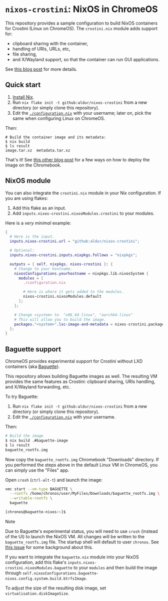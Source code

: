 # `nixos-crostini`: NixOS in ChromeOS

This repository provides a sample configuration to build NixOS containers for
Crostini (Linux on ChromeOS). The `crostini.nix` module adds support for:

- clipboard sharing with the container,
- handling of URIs, URLs, etc,
- file sharing,
- and X/Wayland support, so that the container can run GUI applications.

See [this blog post][0] for more details.

## Quick start

1. [Install Nix][1].
1. Run `nix flake init -t github:aldur/nixos-crostini` from a new directory (or
   simply clone this repository).
1. Edit the [`./configuration.nix`](./configuration.nix) with your username;
   later on, pick the same when configuring Linux on ChromeOS.

Then:

```shell
# Build the container image and its metadata:
$ nix build
$ ls result
image.tar.xz  metadata.tar.xz
```

That's it! See [this other blog post][2] for a few ways on how to deploy the
image on the Chromebook.

## NixOS module

You can also integrate the `crostini.nix` module in your Nix configuration. If
you are using flakes:

1. Add this flake as an input.
1. Add `inputs.nixos-crostini.nixosModules.crostini` to your modules.

Here is a _very minimal_ example:

```nix
{
  # Here is the input.
  inputs.nixos-crostini.url = "github:aldur/nixos-crostini";

  # Optional:
  inputs.nixos-crostini.inputs.nixpkgs.follows = "nixpkgs";

  outputs = { self, nixpkgs, nixos-crostini }: {
    # Change to your hostname.
    nixosConfigurations.yourhostname = nixpkgs.lib.nixosSystem {
      modules = [
        ./configuration.nix

        # Here is where it gets added to the modules.
        nixos-crostini.nixosModules.default
      ];
    };

    # Change <system> to  "x86_64-linux", "aarch64-linux"
    # This will allow you to build the image.
    packages."<system>".lxc-image-and-metadata = nixos-crostini.packages."<system>".default;
  };
}
```

## Baguette support

ChromeOS provides experimental support for Crostini without LXD containers (aka
[Baguette][3]).

This repository allows building Baguette images as well. The resulting VM
provides the same features as Crostini: clipboard sharing, URIs handling, and
X/Wayland forwarding, etc.

To try Baguette:

1. Run `nix flake init -t github:aldur/nixos-crostini` from a new directory (or
   simply clone this repository).
1. Edit the [`./configuration.nix`](./configuration.nix) with your username.

Then:

```bash
# Build the image
$ nix build .#baguette-image
$ ls result
baguette_rootfs.img
```

Now copy the `baguette_rootfs.img` Chromebook "Downloads" directory. If you
performed the steps above in the default Linux VM in ChromeOS, you can simply
use the "Files" app.

Open `crosh` (`ctrl-alt-t`) and launch the image:

```bash
vmc start --vm-type BAGUETTE \
  --rootfs /home/chronos/user/MyFiles/Downloads/baguette_rootfs.img \
  --writable-rootfs \
  baguette

[chronos@baguette-nixos:~]$
```

> [!NOTE]  
> Due to Baguette's experimental status, you will need to use `crosh` (instead
  of the UI) to launch the NixOS VM. All changes will be written to the
  `baguette_rootfs.img` file. The startup shell will default to user `chronos`.
  See [this issue][4] for some background about this.

If you want to integrate the `baguette.nix` module into your NixOS
configuration, add this flake's `inputs.nixos-crostini.nixosModules.baguette`
to your `modules` and then build the image through
`self.nixosConfigurations.baguette-nixos.config.system.build.btrfsImage`.

To adjust the size of the resulting disk image, set
`virtualisation.diskImageSize`.

[0]: https://aldur.blog/articles/2025/06/19/nixos-in-crostini
[1]: https://github.com/DeterminateSystems/nix-installer
[2]: https://aldur.blog/micros/2025/07/19/more-ways-to-bootstrap-nixos-containers/
[3]: https://chromium.googlesource.com/chromiumos/platform2/+/HEAD/vm_tools/baguette_image/
[4]: https://github.com/aldur/nixos-crostini/issues/1#issuecomment-3418319309
